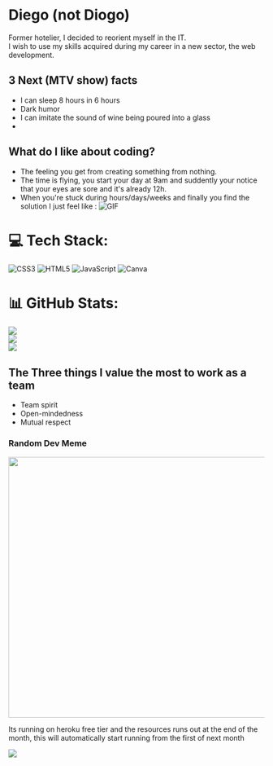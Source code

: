 # Diego (not Diogo)

Former hotelier, I decided to reorient myself in the IT.  
I wish to use my skills acquired during my career in a new sector,
the web development.

## 3 Next (MTV show) facts
- I can sleep 8 hours in 6 hours
- Dark humor
- I can imitate the sound of wine being poured into a glass
- 
## What do I like about coding?
- The feeling you get from creating something from nothing.
- The time is flying, you start your day at 9am and suddently your notice that your eyes are sore and it's already 12h.
- When you're stuck during hours/days/weeks and finally you find the solution I just feel like :
![GIF](https://media.giphy.com/media/12NUbkX6p4xOO4/giphy.gif "Magic" )

# 💻 Tech Stack:
![CSS3](https://img.shields.io/badge/css3-%231572B6.svg?style=plastic&logo=css3&logoColor=white) ![HTML5](https://img.shields.io/badge/html5-%23E34F26.svg?style=plastic&logo=html5&logoColor=white) ![JavaScript](https://img.shields.io/badge/javascript-%23323330.svg?style=plastic&logo=javascript&logoColor=%23F7DF1E) ![Canva](https://img.shields.io/badge/Canva-%2300C4CC.svg?style=plastic&logo=Canva&logoColor=white)
# 📊 GitHub Stats:
![](https://github-readme-stats.vercel.app/api?username=Kyubs1610&theme=synthwave&hide_border=false&include_all_commits=false&count_private=false)<br/>
![](https://github-readme-streak-stats.herokuapp.com/?user=Kyubs1610&theme=synthwave&hide_border=false)<br/>
![](https://github-readme-stats.vercel.app/api/top-langs/?username=Kyubs1610&theme=synthwave&hide_border=false&include_all_commits=false&count_private=false&layout=compact)

## The Three things I value the most to work as a team
- Team spirit
- Open-mindedness
- Mutual respect

### Random Dev Meme
<img src="https://random-memer.herokuapp.com/" width="512px"/>

Its running on heroku free tier and the resources runs out at the end of the month, this will automatically start running from the first of next month

[![](https://visitcount.itsvg.in/api?id=Kyubs1610&icon=0&color=0)](https://visitcount.itsvg.in)
